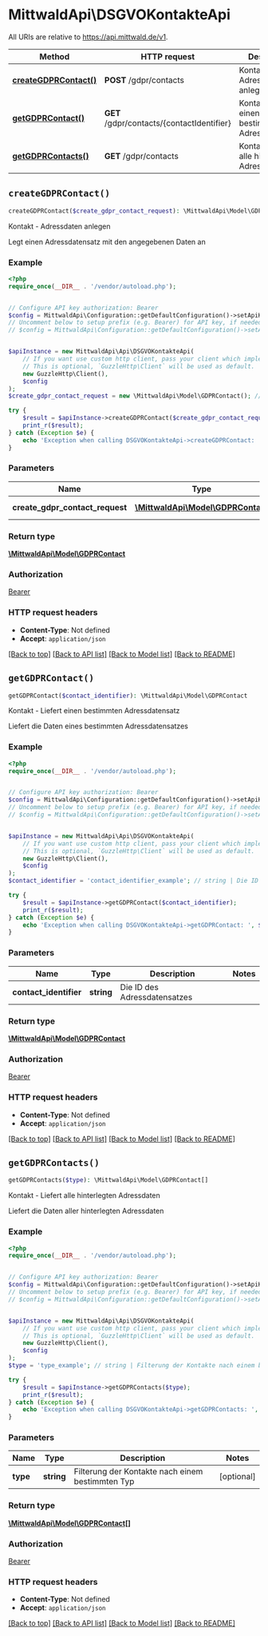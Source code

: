 # MittwaldApi\DSGVOKontakteApi

All URIs are relative to https://api.mittwald.de/v1.

Method | HTTP request | Description
------------- | ------------- | -------------
[**createGDPRContact()**](DSGVOKontakteApi.md#createGDPRContact) | **POST** /gdpr/contacts | Kontakt - Adressdaten anlegen
[**getGDPRContact()**](DSGVOKontakteApi.md#getGDPRContact) | **GET** /gdpr/contacts/{contactIdentifier} | Kontakt - Liefert einen bestimmten Adressdatensatz
[**getGDPRContacts()**](DSGVOKontakteApi.md#getGDPRContacts) | **GET** /gdpr/contacts | Kontakt - Liefert alle hinterlegten Adressdaten


## `createGDPRContact()`

```php
createGDPRContact($create_gdpr_contact_request): \MittwaldApi\Model\GDPRContact
```

Kontakt - Adressdaten anlegen

Legt einen Adressdatensatz mit den angegebenen Daten an

### Example

```php
<?php
require_once(__DIR__ . '/vendor/autoload.php');


// Configure API key authorization: Bearer
$config = MittwaldApi\Configuration::getDefaultConfiguration()->setApiKey('Authorization', 'YOUR_API_KEY');
// Uncomment below to setup prefix (e.g. Bearer) for API key, if needed
// $config = MittwaldApi\Configuration::getDefaultConfiguration()->setApiKeyPrefix('Authorization', 'Bearer');


$apiInstance = new MittwaldApi\Api\DSGVOKontakteApi(
    // If you want use custom http client, pass your client which implements `GuzzleHttp\ClientInterface`.
    // This is optional, `GuzzleHttp\Client` will be used as default.
    new GuzzleHttp\Client(),
    $config
);
$create_gdpr_contact_request = new \MittwaldApi\Model\GDPRContact(); // \MittwaldApi\Model\GDPRContact | Die Adressdaten

try {
    $result = $apiInstance->createGDPRContact($create_gdpr_contact_request);
    print_r($result);
} catch (Exception $e) {
    echo 'Exception when calling DSGVOKontakteApi->createGDPRContact: ', $e->getMessage(), PHP_EOL;
}
```

### Parameters

Name | Type | Description  | Notes
------------- | ------------- | ------------- | -------------
 **create_gdpr_contact_request** | [**\MittwaldApi\Model\GDPRContact**](../Model/GDPRContact.md)| Die Adressdaten |

### Return type

[**\MittwaldApi\Model\GDPRContact**](../Model/GDPRContact.md)

### Authorization

[Bearer](../../README.md#Bearer)

### HTTP request headers

- **Content-Type**: Not defined
- **Accept**: `application/json`

[[Back to top]](#) [[Back to API list]](../../README.md#endpoints)
[[Back to Model list]](../../README.md#models)
[[Back to README]](../../README.md)

## `getGDPRContact()`

```php
getGDPRContact($contact_identifier): \MittwaldApi\Model\GDPRContact
```

Kontakt - Liefert einen bestimmten Adressdatensatz

Liefert die Daten eines bestimmten Adressdatensatzes

### Example

```php
<?php
require_once(__DIR__ . '/vendor/autoload.php');


// Configure API key authorization: Bearer
$config = MittwaldApi\Configuration::getDefaultConfiguration()->setApiKey('Authorization', 'YOUR_API_KEY');
// Uncomment below to setup prefix (e.g. Bearer) for API key, if needed
// $config = MittwaldApi\Configuration::getDefaultConfiguration()->setApiKeyPrefix('Authorization', 'Bearer');


$apiInstance = new MittwaldApi\Api\DSGVOKontakteApi(
    // If you want use custom http client, pass your client which implements `GuzzleHttp\ClientInterface`.
    // This is optional, `GuzzleHttp\Client` will be used as default.
    new GuzzleHttp\Client(),
    $config
);
$contact_identifier = 'contact_identifier_example'; // string | Die ID des Adressdatensatzes

try {
    $result = $apiInstance->getGDPRContact($contact_identifier);
    print_r($result);
} catch (Exception $e) {
    echo 'Exception when calling DSGVOKontakteApi->getGDPRContact: ', $e->getMessage(), PHP_EOL;
}
```

### Parameters

Name | Type | Description  | Notes
------------- | ------------- | ------------- | -------------
 **contact_identifier** | **string**| Die ID des Adressdatensatzes |

### Return type

[**\MittwaldApi\Model\GDPRContact**](../Model/GDPRContact.md)

### Authorization

[Bearer](../../README.md#Bearer)

### HTTP request headers

- **Content-Type**: Not defined
- **Accept**: `application/json`

[[Back to top]](#) [[Back to API list]](../../README.md#endpoints)
[[Back to Model list]](../../README.md#models)
[[Back to README]](../../README.md)

## `getGDPRContacts()`

```php
getGDPRContacts($type): \MittwaldApi\Model\GDPRContact[]
```

Kontakt - Liefert alle hinterlegten Adressdaten

Liefert die Daten aller hinterlegten Adressdaten

### Example

```php
<?php
require_once(__DIR__ . '/vendor/autoload.php');


// Configure API key authorization: Bearer
$config = MittwaldApi\Configuration::getDefaultConfiguration()->setApiKey('Authorization', 'YOUR_API_KEY');
// Uncomment below to setup prefix (e.g. Bearer) for API key, if needed
// $config = MittwaldApi\Configuration::getDefaultConfiguration()->setApiKeyPrefix('Authorization', 'Bearer');


$apiInstance = new MittwaldApi\Api\DSGVOKontakteApi(
    // If you want use custom http client, pass your client which implements `GuzzleHttp\ClientInterface`.
    // This is optional, `GuzzleHttp\Client` will be used as default.
    new GuzzleHttp\Client(),
    $config
);
$type = 'type_example'; // string | Filterung der Kontakte nach einem bestimmten Typ

try {
    $result = $apiInstance->getGDPRContacts($type);
    print_r($result);
} catch (Exception $e) {
    echo 'Exception when calling DSGVOKontakteApi->getGDPRContacts: ', $e->getMessage(), PHP_EOL;
}
```

### Parameters

Name | Type | Description  | Notes
------------- | ------------- | ------------- | -------------
 **type** | **string**| Filterung der Kontakte nach einem bestimmten Typ | [optional]

### Return type

[**\MittwaldApi\Model\GDPRContact[]**](../Model/GDPRContact.md)

### Authorization

[Bearer](../../README.md#Bearer)

### HTTP request headers

- **Content-Type**: Not defined
- **Accept**: `application/json`

[[Back to top]](#) [[Back to API list]](../../README.md#endpoints)
[[Back to Model list]](../../README.md#models)
[[Back to README]](../../README.md)
